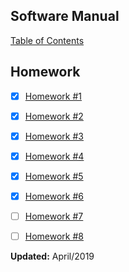 ## Software Manual

  [Table of Contents](Software_Manual/Table_of_Contents.md)



## Homework

- [x] [Homework #1](Homework_1.md)
- [x] [Homework #2](Homework_2.md)
- [x] [Homework #3](Homework_3.md)
- [x] [Homework #4](Homework_4.md)
- [x] [Homework #5](Homework_5.md)
- [x] [Homework #6](Homework_6.md)
- [ ] [Homework #7](Homework_7.md)
- [ ] [Homework #8](Homework_8.md)



**Updated:** April/2019

